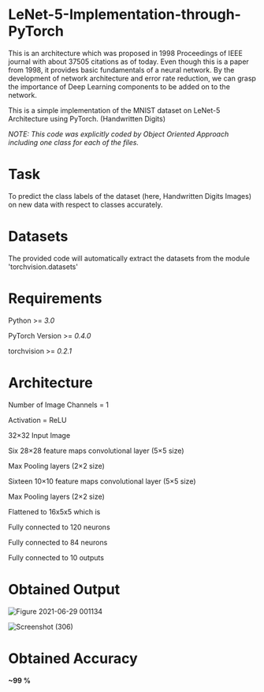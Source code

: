 # LeNet-5-Implementation-through-PyTorch
This is an architecture which was proposed in 1998 Proceedings of IEEE journal with about 37505	citations as of today.
Even though this is a paper from 1998, it provides basic fundamentals of a neural network. By the development of network architecture and error rate reduction, we can grasp the importance of Deep Learning components to be added on to the network.

This is a simple implementation of the MNIST dataset on LeNet-5 Architecture using PyTorch. (Handwritten Digits)

*NOTE: This code was explicitly coded by Object Oriented Approach including one class for each of the files.*


# Task 

To predict the class labels of the dataset (here, Handwritten Digits Images) on new data with respect to classes accurately.

# Datasets
The provided code will automatically extract the datasets from the module 'torchvision.datasets'

# Requirements
Python >= *3.0*

PyTorch Version >= *0.4.0*

torchvision >= *0.2.1*

# Architecture
Number of Image Channels = 1

Activation = ReLU

32×32 Input Image 

Six 28×28 feature maps convolutional layer (5×5 size) 

Max Pooling layers (2×2 size) 

Sixteen 10×10 feature maps convolutional layer (5×5 size) 

Max Pooling layers (2×2 size) 

Flattened to 16x5x5 which is

Fully connected to 120 neurons 

Fully connected to 84 neurons 

Fully connected to 10 outputs

# Obtained Output
![Figure 2021-06-29 001134](https://user-images.githubusercontent.com/67636257/123688088-42e1dd00-d86f-11eb-8d91-da060c5eb880.png)

![Screenshot (306)](https://user-images.githubusercontent.com/67636257/123688567-cac7e700-d86f-11eb-94fe-f588246cd7d2.png)

# Obtained Accuracy
**~99 %**


